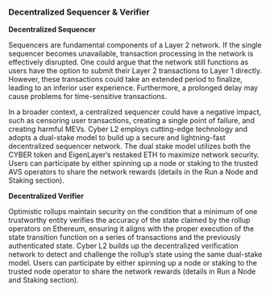 ### **Decentralized Sequencer & Verifier**

**Decentralized Sequencer**

Sequencers are fundamental components of a Layer 2 network. If the single sequencer becomes unavailable, transaction processing in the network is effectively disrupted. One could argue that the network still functions as users have the option to submit their Layer 2 transactions to Layer 1 directly. However, these transactions could take an extended period to finalize, leading to an inferior user experience. Furthermore, a prolonged delay may cause problems for time-sensitive transactions.

In a broader context, a centralized sequencer could have a negative impact, such as censoring user transactions, creating a single point of failure, and creating harmful MEVs. Cyber L2 employs cutting-edge technology and adopts a dual-stake model to build up a secure and lightning-fast decentralized sequencer network. The dual stake model utilizes both the CYBER token and EigenLayer’s restaked ETH to maximize network security. Users can participate by either spinning up a node or staking to the trusted AVS operators to share the network rewards (details in the Run a Node and Staking section). 

**Decentralized Verifier**

Optimistic rollups maintain security on the condition that a minimum of one trustworthy entity verifies the accuracy of the state claimed by the rollup operators on Ethereum, ensuring it aligns with the proper execution of the state transition function on a series of transactions and the previously authenticated state. Cyber L2 builds up the decentralized verification network to detect and challenge the rollup’s state using the same dual-stake model. Users can participate by either spinning up a node or staking to the trusted node operator to share the network rewards (details in Run a Node and Staking section).